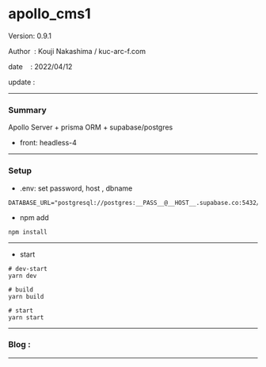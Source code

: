 ﻿# apollo_cms1

 Version: 0.9.1

 Author  : Kouji Nakashima / kuc-arc-f.com

 date    : 2022/04/12

 update  :

***
### Summary

Apollo Server + prisma ORM + supabase/postgres

* front: headless-4

***
### Setup


* .env:  set password, host , dbname
```
DATABASE_URL="postgresql://postgres:__PASS__@__HOST__.supabase.co:5432/dbname"
```

* npm add
```
npm install
```

***
* start


```
# dev-start
yarn dev

# build
yarn build

# start
yarn start
```


***
### Blog :


***

